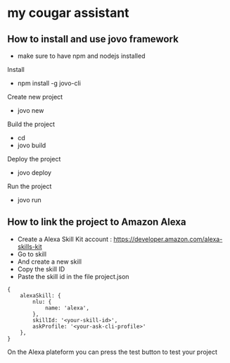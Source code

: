 # my cougar assistant

## How to install and use jovo framework

 - make sure to have npm and nodejs installed

Install
- npm install -g jovo-cli

Create new project
- jovo new <directory>

Build the project
- cd <directory>
- jovo build

Deploy the project
- jovo deploy

Run the project
- jovo run

## How to link the project to Amazon Alexa

- Create a Alexa Skill Kit account : https://developer.amazon.com/alexa-skills-kit
- Go to skill
- And create a new skill
- Copy the skill ID
- Paste the skill id in the file project.json

```
{
    alexaSkill: {
        nlu: {
            name: 'alexa',
        },
        skillId: '<your-skill-id>',
        askProfile: '<your-ask-cli-profile>'
    },
}
```

On the Alexa plateform you can press the test button to test your project